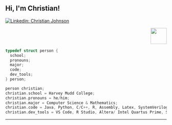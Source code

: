 <h2> Hi, I'm Christian!</h2>

[![Linkedin: Christian Johnson](https://img.shields.io/badge/-chrjohnson26-blue?style=flat-square&logo=Linkedin&logoColor=white&link=https://www.linkedin.com/in/chrjohnson26/)](https://www.linkedin.com/in/chrjohnson26/)
<div style="text-align: right">  <img src="https://i.giphy.com/media/v1.Y2lkPTc5MGI3NjExMGFkZDRxajJkOXdzNXpqdjl0MmhreXFxc3RxMTBwbGRtNHV0b3VhMSZlcD12MV9pbnRlcm5hbF9naWZfYnlfaWQmY3Q9Zw/xThuWu1NaJdIvTfoFq/giphy.gif" width="50"> </div>



```c
typedef struct person {
  school;
  pronouns;
  major;
  code;
  dev_tools;
} person;

person christian;
christian.school = Harvey Mudd College;
christian.pronouns = he/him;
christian.major = Computer Science & Mathematics;
christian.code = Java, Python, C/C++, R, Assembly, Latex, SystemVerilog, Julia, RegEx;
christian.dev_tools = VS Code, R Studio, Altera/ Intel Quartus Prime, SEGGER Embedded Studio, Git, GDB Debugger;
```

---
